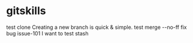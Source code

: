 # gitskills
test clone
Creating a new branch is quick & simple.
test merge --no-ff
fix bug issue-101
I want to test stash
